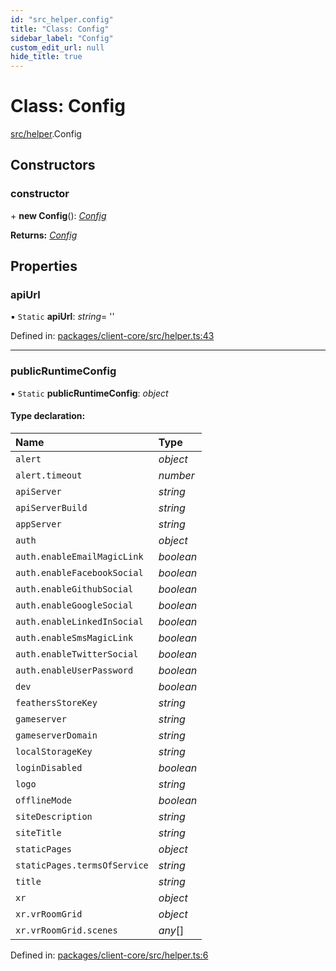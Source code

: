 ```yaml
---
id: "src_helper.config"
title: "Class: Config"
sidebar_label: "Config"
custom_edit_url: null
hide_title: true
---
```


# Class: Config

[src/helper](../modules/src_helper.md).Config

## Constructors

### constructor

\+ **new Config**(): [*Config*](src_helper.config.md)

**Returns:** [*Config*](src_helper.config.md)

## Properties

### apiUrl

▪ `Static` **apiUrl**: *string*= ''

Defined in: [packages/client-core/src/helper.ts:43](https://github.com/xr3ngine/xr3ngine/blob/65dfcf39a/packages/client-core/src/helper.ts#L43)

___

### publicRuntimeConfig

▪ `Static` **publicRuntimeConfig**: *object*

#### Type declaration:

Name | Type |
:------ | :------ |
`alert` | *object* |
`alert.timeout` | *number* |
`apiServer` | *string* |
`apiServerBuild` | *string* |
`appServer` | *string* |
`auth` | *object* |
`auth.enableEmailMagicLink` | *boolean* |
`auth.enableFacebookSocial` | *boolean* |
`auth.enableGithubSocial` | *boolean* |
`auth.enableGoogleSocial` | *boolean* |
`auth.enableLinkedInSocial` | *boolean* |
`auth.enableSmsMagicLink` | *boolean* |
`auth.enableTwitterSocial` | *boolean* |
`auth.enableUserPassword` | *boolean* |
`dev` | *boolean* |
`feathersStoreKey` | *string* |
`gameserver` | *string* |
`gameserverDomain` | *string* |
`localStorageKey` | *string* |
`loginDisabled` | *boolean* |
`logo` | *string* |
`offlineMode` | *boolean* |
`siteDescription` | *string* |
`siteTitle` | *string* |
`staticPages` | *object* |
`staticPages.termsOfService` | *string* |
`title` | *string* |
`xr` | *object* |
`xr.vrRoomGrid` | *object* |
`xr.vrRoomGrid.scenes` | *any*[] |

Defined in: [packages/client-core/src/helper.ts:6](https://github.com/xr3ngine/xr3ngine/blob/65dfcf39a/packages/client-core/src/helper.ts#L6)
